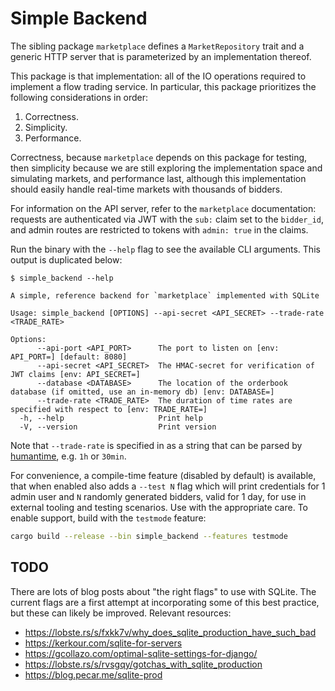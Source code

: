 # Simple Backend

The sibling package `marketplace` defines a `MarketRepository` trait and
a generic HTTP server that is parameterized by an implementation thereof.

This package is that implementation: all of the IO operations required to
implement a flow trading service. In particular, this package prioritizes the
following considerations in order:
1. Correctness.
2. Simplicity.
3. Performance.

Correctness, because `marketplace` depends on this package for testing, then
simplicity because we are still exploring the implementation space and
simulating markets, and performance last, although this implementation should
easily handle real-time markets with thousands of bidders.

For information on the API server, refer to the `marketplace` documentation:
requests are authenticated via JWT with the `sub:` claim set to the
`bidder_id`, and admin routes are restricted to tokens with `admin: true` in
the claims.

Run the binary with the `--help` flag to see the available CLI arguments. This
output is duplicated below:
```
$ simple_backend --help

A simple, reference backend for `marketplace` implemented with SQLite

Usage: simple_backend [OPTIONS] --api-secret <API_SECRET> --trade-rate <TRADE_RATE>

Options:
      --api-port <API_PORT>      The port to listen on [env: API_PORT=] [default: 8080]
      --api-secret <API_SECRET>  The HMAC-secret for verification of JWT claims [env: API_SECRET=]
      --database <DATABASE>      The location of the orderbook database (if omitted, use an in-memory db) [env: DATABASE=]
      --trade-rate <TRADE_RATE>  The duration of time rates are specified with respect to [env: TRADE_RATE=]
  -h, --help                     Print help
  -V, --version                  Print version
```

Note that `--trade-rate` is specified in as a string that can be parsed by [humantime](https://docs.rs/humantime/latest/humantime/), e.g. `1h` or `30min`.

For convenience, a compile-time feature (disabled by default) is available, that when enabled also adds a `--test N` flag which will print credentials for 1 admin user and `N` randomly generated bidders, valid for 1 day, for use in external tooling and testing scenarios. Use with the appropriate care. To enable support, build with the `testmode` feature:
```bash
cargo build --release --bin simple_backend --features testmode
```

## TODO

There are lots of blog posts about "the right flags" to use with SQLite. The current flags are a first attempt at incorporating some of this best practice, but these can likely be improved. Relevant resources:
  * https://lobste.rs/s/fxkk7v/why_does_sqlite_production_have_such_bad
  * https://kerkour.com/sqlite-for-servers
  * https://gcollazo.com/optimal-sqlite-settings-for-django/
  * https://lobste.rs/s/rvsgqy/gotchas_with_sqlite_production
  * https://blog.pecar.me/sqlite-prod